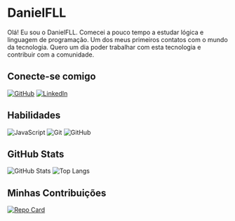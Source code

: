 # DanielFLL
Olá! Eu sou o DanielFLL.
Comecei a pouco tempo a estudar lógica e linguagem de programação. Um dos meus primeiros contatos com o mundo da tecnologia. Quero um dia poder trabalhar com esta tecnologia e contribuir com a comunidade.

## Conecte-se comigo
[![GitHub](https://img.shields.io/badge/GitHub-000?style=for-the-badge&logo=github&logoColor=30A3DC)](https://github.com/DanielFLL)
[![LinkedIn](https://img.shields.io/badge/-LinkedIn-000?style=for-the-badge&logo=linkedin&logoColor=30A3DC)](https://www.linkedin.com/in/daniel-fujimura-louren%C3%A7oni-leite-419977123/)

## Habilidades
![JavaScript](https://img.shields.io/badge/JavaScript%20[3/10]-000?style=for-the-badge&logo=javascript&logoColor=30A3DC)
![Git](https://img.shields.io/badge/Git%20[4/10]-000?style=for-the-badge&logo=git&logoColor=E94D5F) 
![GitHub](https://img.shields.io/badge/GitHub%20[4/10]-000?style=for-the-badge&logo=github&logoColor=30A3DC)

## GitHub Stats
![GitHub Stats](https://github-readme-stats.vercel.app/api?username=DanielFLL&theme=transparent&bg_color=000&border_color=30A3DC&show_icons=true&icon_color=30A3DC&title_color=E94D5F&text_color=FFF)
![Top Langs](https://github-readme-stats-git-masterrstaa-rickstaa.vercel.app/api/top-langs/?username=DanielFLL&layout=compact&bg_color=000&border_color=30A3DC&title_color=E94D5F&text_color=FFF)

## Minhas Contribuições
[![Repo Card](https://github-readme-stats.vercel.app/api/pin/?username=DanielFLL&repo=dio-lab-open-source&bg_color=000&border_color=30A3DC&show_icons=true&icon_color=30A3DC&title_color=E94D5F&text_color=FFF)](https://github.com/DanielFLL/dio-lab-open-source)